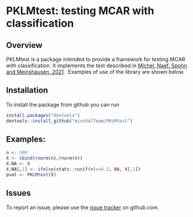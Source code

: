 # PKLMtest: testing MCAR with classification


## Overview

PKLMtest is a package intended to provide a framework for testing MCAR with classification. It implements the test  described in [Michel, Naef, Spohn and Meinshausen. 2021](https://arxiv.org/abs/2106.03742) . Examples of use of the library are shown below.


## Installation

To install the package from github you can run

``` r
install.packages("devtools")
devtools::install_github("missValTeam/PKLMtest")
```

## Examples: 

```r
n <- 500 
X <- cbind(rnorm(n),rnorm(n))
X.NA <- X
X.NA[,1] <- ifelse(stats::runif(n)<=0.2, NA, X[,1])
pval <- PKLMtest(X)
```


## Issues

To report an issue, please use the [issue tracker](https://github.com/missValTeam/PKLMtest/issues) on github.com.
